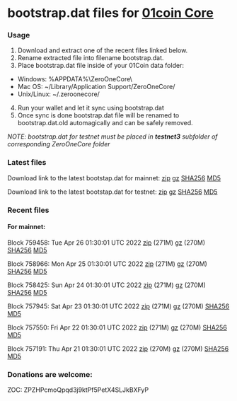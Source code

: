 # bootstrap.dat files for [01coin Core](https://01coin.io)

### Usage

1. Download and extract one of the recent files linked below.
2. Rename extracted file into filename bootstrap.dat.
3. Place bootstrap.dat file inside of your 01Coin data folder:
 - Windows: %APPDATA%\ZeroOneCore\
 - Mac OS: ~/Library/Application Support/ZeroOneCore/
 - Unix/Linux: ~/.zeroonecore/
4. Run your wallet and let it sync using bootstrap.dat
5. Once sync is done bootstrap.dat file will be renamed to bootstrap.dat.old automagically and can be safely removed.

_NOTE: bootstrap.dat for testnet must be placed in **testnet3** subfolder of corresponding ZeroOneCore folder_

### Latest files
Download link to the latest bootstap.dat for mainnet: [zip](https://files.01coin.io/mainnet/bootstrap.dat.zip) [gz](https://files.01coin.io/mainnet/bootstrap.dat.tar.gz) [SHA256](https://files.01coin.io/mainnet/sha256.txt) [MD5](https://files.01coin.io/mainnet/md5.txt)

Download link to the latest bootstap.dat for testnet: [zip](https://files.01coin.io/testnet/bootstrap.dat.zip) [gz](https://files.01coin.io/testnet/bootstrap.dat.tar.gz) [SHA256](https://files.01coin.io/testnet/sha256.txt) [MD5](https://files.01coin.io/testnet/md5.txt)

### Recent files

#### For mainnet:

Block 759458: Tue Apr 26 01:30:01 UTC 2022 [zip](https://files.01coin.io/mainnet/2022-04-26/bootstrap.dat.zip) (271M) [gz](https://files.01coin.io/mainnet/2022-04-26/bootstrap.dat.tar.gz) (270M) [SHA256](https://files.01coin.io/mainnet/2022-04-26/sha256.txt) [MD5](https://files.01coin.io/mainnet/2022-04-26/md5.txt)

Block 758966: Mon Apr 25 01:30:01 UTC 2022 [zip](https://files.01coin.io/mainnet/2022-04-25/bootstrap.dat.zip) (271M) [gz](https://files.01coin.io/mainnet/2022-04-25/bootstrap.dat.tar.gz) (270M) [SHA256](https://files.01coin.io/mainnet/2022-04-25/sha256.txt) [MD5](https://files.01coin.io/mainnet/2022-04-25/md5.txt)

Block 758425: Sun Apr 24 01:30:01 UTC 2022 [zip](https://files.01coin.io/mainnet/2022-04-24/bootstrap.dat.zip) (271M) [gz](https://files.01coin.io/mainnet/2022-04-24/bootstrap.dat.tar.gz) (270M) [SHA256](https://files.01coin.io/mainnet/2022-04-24/sha256.txt) [MD5](https://files.01coin.io/mainnet/2022-04-24/md5.txt)

Block 757945: Sat Apr 23 01:30:01 UTC 2022 [zip](https://files.01coin.io/mainnet/2022-04-23/bootstrap.dat.zip) (271M) [gz](https://files.01coin.io/mainnet/2022-04-23/bootstrap.dat.tar.gz) (270M) [SHA256](https://files.01coin.io/mainnet/2022-04-23/sha256.txt) [MD5](https://files.01coin.io/mainnet/2022-04-23/md5.txt)

Block 757550: Fri Apr 22 01:30:01 UTC 2022 [zip](https://files.01coin.io/mainnet/2022-04-22/bootstrap.dat.zip) (271M) [gz](https://files.01coin.io/mainnet/2022-04-22/bootstrap.dat.tar.gz) (270M) [SHA256](https://files.01coin.io/mainnet/2022-04-22/sha256.txt) [MD5](https://files.01coin.io/mainnet/2022-04-22/md5.txt)

Block 757191: Thu Apr 21 01:30:01 UTC 2022 [zip](https://files.01coin.io/mainnet/2022-04-21/bootstrap.dat.zip) (270M) [gz](https://files.01coin.io/mainnet/2022-04-21/bootstrap.dat.tar.gz) (270M) [SHA256](https://files.01coin.io/mainnet/2022-04-21/sha256.txt) [MD5](https://files.01coin.io/mainnet/2022-04-21/md5.txt)


### Donations are welcome:

ZOC: ZPZHPcmoQpqd3j9ktPf5PetX4SLJkBXFyP
